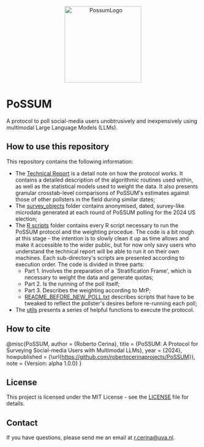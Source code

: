 <p align="center">
  <img src="https://github.com/robertocerinaprojects/PoSSUM/assets/51832016/c6aab730-ec8c-4bda-a9a3-2024594b0ec8" alt="PossumLogo" width="200" />
</p>


# PoSSUM
A protocol to poll social-media users unobtrusively and inexpensively using multimodal Large Language Models (LLMs).

## How to use this repository 
This repository contains the following information: 
- The [Technical Report](./PoSSUM_Technical_Report) is a detail note on how the protocol works. It contains a detailed description of the algorithmic routines used within, as well as the statistical models used to weight the data. It also presents granular crosstab-level comparisons of PoSSUM's estimates against those of other pollsters in the field during similar dates; 
- The [survey_objects](./survey_objects) folder contains anonymised, dated, survey-like microdata generated at each round of PoSSUM polling for the 2024 US election;
- The [R scripts](./R_scripts) folder contains every R script necessary to run the PoSSUM protocol and the weighting procedue. The code is a bit rough at this stage - the intention is to slowly clean it up as time allows and make it accessible to the wider public, but for now only savy users who understand the technical report will be able to run it on their own machines. Each sub-directory's scripts are presented according to execution order. The code is divided in three parts:
    + Part 1. Involves the preparation of a `Stratification Frame', which is necessary to weight the data and generate quotas;
    + Part 2. Is the running of the poll itself;
    + Part 3. Describes the weighting according to MrP;
    + [README_BEFORE_NEW_POLL.txt](./README_BEFORE_NEW_POLL.txt) describes scripts that have to be tweaked to reflect the pollster's desires before re-running each poll;
- The [utils](./utils) presents a series of helpful functions to execute the protocol. 
  
## How to cite
@misc{PoSSUM,
  author = {Roberto Cerina},
  title = {PoSSUM: A Protocol for Surveying Social-media Users with Multimodal LLMs},
  year = {2024},
  howpublished = {\url{https://github.com/robertocerinaprojects/PoSSUM}},
  note = {Version: alpha 1.0.0}
}

## License
This project is licensed under the MIT License - see the [LICENSE](LICENSE) file for details.

## Contact
If you have questions, please send me an email at r.cerina@uva.nl.
